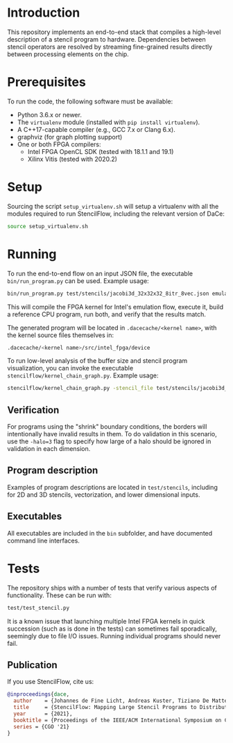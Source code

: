 Introduction
============

This repository implements an end-to-end stack that compiles a high-level
description of a stencil program to hardware. Dependencies between stencil
operators are resolved by streaming fine-grained results directly between
processing elements on the chip. 

Prerequisites
=============

To run the code, the following software must be available:
- Python 3.6.x or newer.
- The `virtualenv` module (installed with `pip install virtualenv`).
- A C++17-capable compiler (e.g., GCC 7.x or Clang 6.x).
- graphviz (for graph plotting support)
- One or both FPGA compilers:
  - Intel FPGA OpenCL SDK (tested with 18.1.1 and 19.1)
  - Xilinx Vitis (tested with 2020.2) 

Setup
=====

Sourcing the script `setup_virtualenv.sh` will setup a virtualenv with all the
modules required to run StencilFlow, including the relevant version of DaCe:

```bash
source setup_virtualenv.sh
```

Running
=======

To run the end-to-end flow on an input JSON file, the executable
`bin/run_program.py` can be used. Example usage:

```bash
bin/run_program.py test/stencils/jacobi3d_32x32x32_8itr_8vec.json emulation -compare-to-reference
```

This will compile the FPGA kernel for Intel's emulation flow, execute it, build
a reference CPU program, run both, and verify that the results match.

The generated program will be located in `.dacecache/<kernel name>`, with the
kernel source files themselves in:

```bash
.dacecache/<kernel name>/src/intel_fpga/device
```

To run low-level analysis of the buffer size and stencil program visualization, you can invoke the executable `stencilflow/kernel_chain_graph.py`.
Example usage:

```bash
stencilflow/kernel_chain_graph.py -stencil_file test/stencils/jacobi3d_32x32x32_8itr_8vec.json -plot -simulate -report -optimize
```

Verification
------------

For programs using the "shrink" boundary conditions, the borders will
intentionally have invalid results in them. To do validation in this scenario,
use the `-halo=3` flag to specify how large of a halo should be ignored in
validation in each dimension.

Program description
-------------------

Examples of program descriptions are located in `test/stencils`, including for
2D and 3D stencils, vectorization, and lower dimensional inputs.

Executables
-----------

All executables are included in the `bin` subfolder, and have documented command
line interfaces.

Tests
=====

The repository ships with a number of tests that verify various aspects of
functionality. These can be run with:

```bash
test/test_stencil.py
```

It is a known issue that launching multiple Intel FPGA kernels in quick
succession (such as is done in the tests) can sometimes fail sporadically,
seemingly due to file I/O issues. Running individual programs should never fail.

Publication
-----------

If you use StencilFlow, cite us:
```bibtex
@inproceedings{dace,
  author    = {Johannes de Fine Licht, Andreas Kuster, Tiziano De Matteis, Tal Ben-Nun, Dominic Hofer, Torsten Hoefler},
  title     = {StencilFlow: Mapping Large Stencil Programs to Distributed Spatial Computing Systems},
  year      = {2021},
  booktitle = {Proceedings of the IEEE/ACM International Symposium on Code Generation and Optimization (CGO'21)},
  series = {CGO '21}
}
```